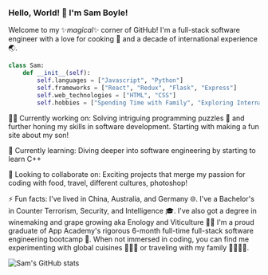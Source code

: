 ### Hello, World! 👋 I'm Sam Boyle!

Welcome to my ✨_magical_✨ corner of GitHub! I'm a full-stack software engineer with a love for cooking 🍳 and a decade of international experience 🌏.

```python
class Sam:
    def __init__(self):
        self.languages = ["Javascript", "Python"]
        self.frameworks = ["React", "Redux", "Flask", "Express"]
        self.web_technologies = ["HTML", "CSS"]
        self.hobbies = ["Spending Time with Family", "Exploring International Cuisines", "Traveling", "Scuba Diving", "Skiing", "Skydiving", "Golf", "Video Games"]
```
🧑‍💻 Currently working on:
Solving intriguing programming puzzles 🧩 and further honing my skills in software development. Starting with making a fun site about my son!

🌱 Currently learning:
Diving deeper into software engineering by starting to learn C++

👯 Looking to collaborate on:
Exciting projects that merge my passion for coding with food, travel, different cultures, photoshop!

⚡ Fun facts:
I've lived in China, Australia, and Germany 🌐.
I've a Bachelor's in Counter Terrorism, Security, and Intelligence 🎓.
I've also got a degree in winemaking and grape growing aka Enology and Viticulture 🍇🍷
I'm a proud graduate of App Academy's rigorous 6-month full-time full-stack software engineering bootcamp 🎉.
When not immersed in coding, you can find me experimenting with global cuisines 🌮🍣🍝 or traveling with my family 👨‍👩‍👧‍👦.

![Sam's GitHub stats](https://github-readme-stats.vercel.app/api?username=sboyle05&show_icons=true&theme=radical)

